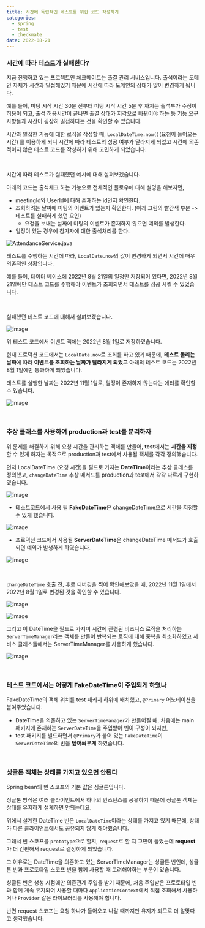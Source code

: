 ```yaml
---
title: 시간에 독립적인 테스트를 위한 코드 작성하기
categories:
  - spring
  - test
  - checkmate
date: 2022-08-21
---
```


### 시간에 따라 테스트가 실패한다?

지금 진행하고 있는 프로젝트인 체크메이트는 출결 관리 서비스입니다. 
출석이라는 도메인 자체가 시간과 밀접해있기 때문에 시간에 따라 도메인의 상태가 많이 변경하게 됩니다.

예를 들어, 미팅 시작 시간 30분 전부터 미팅 시작 시간 5분 후 까지는 출석부가 수정이 허용이 되고, 출석 허용시간이 끝나면 출결 상태가 지각으로 바뀌어야 하는 등 기능 요구사항들과 시간이 굉장히 밀접하다는 것을 확인할 수 있습니다.

시간과 밀접한 기능에 대한 로직을 작성할 때,  `LocalDateTime.now()`(요청이 들어오는 시간) 를 이용하게 되니 시간에 따라 테스트의 성공 여부가 달라지게 되었고 시간에 의존적이지 않은 테스트 코드를 작성하기 위해 고민하게 되었습니다.

<br/> 

시간에 따라 테스트가 실패했던 예시에 대해 살펴보겠습니다.

아래의 코드는 출석체크 하는 기능으로 전체적인 플로우에 대해 설명을 해보자면,

- meetingId와 UserId에 대해 존재하는 id인지 확인한다.
- 조회하려는 날짜에 미팅의 이벤트가 있는지 확인한다. (아래 그림의 빨간색 부분 -> 테스트를 실패하게 했던 요인)
  - 요청을 보내는 날짜에 미팅의 이벤트가 존재하지 않으면 예외를 발생한다.
- 일정이 있는 경우에 참가자에 대한 출석처리를 한다.

![AttendanceService.java](https://user-images.githubusercontent.com/67885363/197393566-17ae8e73-fe15-40d2-86e9-a835c59a1791.png)

테스트를 수행하는 시간에 따라,  `LocalDate.now`의 값이 변경하게 되면서 시간에 매우 의존적인 상황입니다.

예를 들어, 데이터 베이스에 2022년 8월 21일의 일정만 저장되어 있다면, 2022년 8월 21일에만 테스트 코드를 수행해야 이벤트가 조회되면서 테스트를 성공 시킬 수 있었습니다.



<br/>

실패했던 테스트 코드에 대해서 살펴보겠습니다.


![image](https://user-images.githubusercontent.com/67885363/197397021-9cc1cf01-45f9-4488-8c2e-c04169c09a1e.png)

위 테스트 코드에서 이벤트 객체는 2022년 8월 1일로 저장하였습니다.

현재 프로덕션 코드에서는 `LocalDate.now`로 조회를 하고 있기 때문에, **테스트 돌리는 날짜**에 따라 **이벤트를 조회하는 날짜가 달라지게 되었고** 아래의 테스트 코드는 2022년 8월 1일에만 통과하게 되었습니다.

테스트를 실행한 날짜는 2022년 11월 1일로, 일정이 존재하지 않는다는 에러를 확인할 수 있습니다.

![image](https://user-images.githubusercontent.com/67885363/199181814-caa1de81-e04c-42a8-944e-05dd0724176b.png)



<br/>



### 추상 클래스를 사용하여 production과 test를 분리하자

위 문제를 해결하기 위해 요청 시간을 관리하는 객체를 만들어, **test**에서는 **시간을 지정**할 수 있게 하자는 목적으로 production과 test에서 사용될 객체를 각각 정의했습니다.

먼저 LocalDateTime (요청 시간)을 필드로 가지는 **DateTime**이라는 추상 클래스를 정의했고, `changeDateTime` 추상 메서드를 production과 test에서 각각 다르게 구현하였습니다.

![image](https://user-images.githubusercontent.com/67885363/199179367-8f8f692d-6cd5-4d12-92e7-2ac210f954c3.png)



- 테스트코드에서 사용 될 **FakeDateTime**은 changeDateTime으로 시간을 지정할 수 있게 했습니다.

![image](https://user-images.githubusercontent.com/67885363/197398309-1ac7653b-2e04-4e29-90a8-e5126efd049f.png)

 

- 프로덕션 코드에서 사용될 **ServerDateTime**은 changeDateTime 메서드가 호출되면 예외가 발생하게 하였습니다. 

![image](https://user-images.githubusercontent.com/67885363/197401384-e441154a-496b-4b08-9379-f439073125e8.png)



<br/> 

`changeDateTime` 호출 전, 후로 디버깅을 찍어 확인해보았을 때, 2022년 11월 1일에서 2022년 8월 1일로 변경된 것을 확인할 수 있습니다.

![image](https://user-images.githubusercontent.com/67885363/199181168-a6930e99-fc7f-452d-9522-1a7135d4e67f.png)



![image](https://user-images.githubusercontent.com/67885363/199181344-3bbb35c7-072e-4842-b7eb-886a5a4fd337.png)



그리고 이 DateTime을 필드로 가지며 시간에 관련된 비즈니스 로직을 처리하는 `ServerTimeManager`라는 객체를 만들어 반복되는 로직에 대해 중복을 최소화하였고 서비스 클래스들에서는 ServerTimeManager를 사용하게 했습니다.



![image](https://user-images.githubusercontent.com/67885363/199187147-34c17c0e-0fef-4c16-bd8e-ead1b2400aae.png)



<br/> 

### 테스트 코드에서는 어떻게 FakeDateTime이 주입되게 하였나

FakeDateTime의 객체 위치를 test 패키지 하위에 배치했고, `@Primary` 어노테이션을 붙여주었습니다.

- DateTime을 의존하고 있는 `ServerTimeManager`가 만들어질 때, 처음에는 main 패키지에 존재하는 `ServerDateTime`을 주입받아 빈이 구성이 되지만, 
- test 패키지를 빌드하면서 `@Primary`가 붙어 있는 `FakeDateTime`이 `ServerDateTime`의 빈을 **덮어씌우게** 하였습니다.



<br/>



### 싱글톤 객체는 상태를 가지고 있으면 안된다

Spring bean의 빈 스코프의 기본 값은 싱글톤입니다. 

싱글톤 방식은 여러 클라이언트에서 하나의 인스턴스를 공유하기 때문에 싱글톤 객체는 상태를 유지하게 설계하면 안되는데요.

위에서 설계한 DateTime 빈은 `LocalDateTime`이라는 상태를 가지고 있기 때문에, 상태가 다른 클라이언트에서도 공유되지 않게 해야했습니다.

그래서 빈 스코프를 `prototype`으로 할지, `request`로 할 지 고민이 들었는데 **request**가 더 간편해서 request로 결정하게 되었습니다.

그 이유로는 DateTime을 의존하고 있는 ServerTimeManager는 싱글톤 빈인데, 싱글톤 빈과 프로토타입 스코프 빈을 함께 사용할 때 고려해야하는 부분이 있습니다.

싱글톤 빈은 생성 시점에만 의존관계 주입을 받기 때문에, 처음 주입받은 프로토타입 빈과 함께 계속 유지되어 사용할 때마다 `ApplicationContext`에서 직접 조회해서 사용하거나  `Provider` 같은 라이브러리를 사용해야 합니다.

반면 request 스코프는 요청 하나가 들어오고 나갈 때까지만 유지가 되므로 더 알맞다고 생각했습니다.

 

















